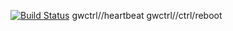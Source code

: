 [![Build Status](https://travis-ci.com/fifteenhex/gwctrl.svg?branch=master)](https://travis-ci.com/fifteenhex/gwctrl)
gwctrl/<gwid>/heartbeat
gwctrl/<gwid>/ctrl/reboot